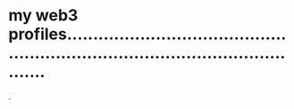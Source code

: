 # my web3 profiles......................................................................................................
.
